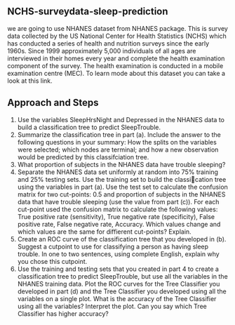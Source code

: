 ## NCHS-surveydata-sleep-prediction

we are going to use NHANES dataset from NHANES package. This is survey data collected by the US National Center for Health Statistics (NCHS) which has conducted a series of health and nutrition surveys since the early 1960s. Since 1999 approximately 5,000 individuals of all ages are interviewed in their homes every year and complete the health examination component of the survey. The health examination is conducted in a mobile examination centre (MEC). To learn mode about this dataset you can take a look at this link.

## Approach and Steps

1. Use the variables SleepHrsNight and Depressed in the NHANES data to build a classification tree to predict SleepTrouble.
2. Summarize the classification tree in part (a). Include the answer to the following questions in your summary: How the splits on the variables were selected; which nodes are terminal; and how a new observation would be predicted by this classifciation tree.
3. What proportion of subjects in the NHANES data have trouble sleeping?
4. Separate the NHANES data set uniformly at random into 75% training and 25% testing sets. Use the training set to build the classication tree using the variables in part (a). Use the test set to calculate the confusion matrix for two cut-points: 0.5 and proportion of subjects in the NHANES data that have trouble sleeping (use the value from part (c)). For each cut-point used the confusion matrix to calculate the following values: True positive rate (sensitivity), True negative rate (specificity), False positive rate, False negative rate, Accuracy. Which values change and which values are the same for diffierent cut-points? Explain.
5. Create an ROC curve of the classification tree that you developed in (b). Suggest a cutpoint to use for classifying a person as having sleep trouble. In one to two sentences, using complete English, explain why you chose this cutpoint. 
6. Use the training and testing sets that you created in part 4 to create a classification tree to predict SleepTrouble, but use all the variables in the NHANES training data. Plot the ROC curves for the Tree Classifier you developed in part (d) and the Tree Classifier you developed using all the variables on a single plot. What is the accuracy of the Tree Classifier using all the variables? Interpret the plot. Can you say which Tree Classifier has higher accuracy?
